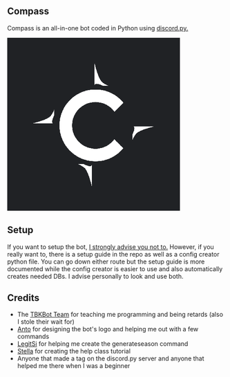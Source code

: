 ## Compass
Compass is an all-in-one bot coded in Python using [discord.py.](https://github.com/Rapptz/discord.py)

![LOGO](github.png)

## Setup
If you want to setup the bot, [I strongly advise you not to.](https://discord.com/oauth2/authorize?client_id=769308147662979122&permissions=2147352567&scope=bot) However, if you really want to, there is a setup guide in the repo as well as a config creator python file. You can go down either route but the setup guide is more documented while the config creator is easier to use and also automatically creates needed DBs. I advise personally to look and use both.

## Credits
- The [TBKBot Team](https://github.com/TBKBot) for teaching me programming and being retards (also I stole their wait for)
- [Anto](https://github.com/antoniokf5) for designing the bot's logo and helping me out with a few commands
- [LegitSi](https://github.com/LegitSi) for helping me create the generateseason command
- [Stella](https://github.com/InterStella0/stella_bot) for creating the help class tutorial
- Anyone that made a tag on the discord.py server and anyone that helped me there when I was a beginner
